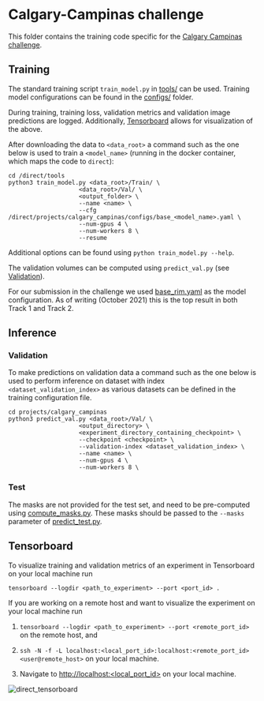 # Calgary-Campinas challenge
This folder contains the training code specific for the [Calgary Campinas challenge](https://sites.google.com/view/calgary-campinas-dataset/mr-reconstruction-challenge).

## Training
The standard training script `train_model.py` in [tools/](tools) can be used. Training model configurations can be found in the [configs/](configs) folder.  

During training, training loss, validation metrics and validation image predictions are logged. Additionally, [Tensorboard](#tensorboard) allows for visualization of the above. 

After downloading the data to `<data_root>` a command such as the one below is used to train a `<model_name>` (running in the docker container, which maps the code to `direct`):
```
cd /direct/tools
python3 train_model.py <data_root>/Train/ \
                    <data_root>/Val/ \
                    <output_folder> \
                    --name <name> \
                    --cfg /direct/projects/calgary_campinas/configs/base_<model_name>.yaml \
                    --num-gpus 4 \
                    --num-workers 8 \
                    --resume
```
Additional options can be found using `python train_model.py --help`.

The validation volumes can be computed using `predict_val.py` (see [Validation](#validation)).

For our submission in the challenge we used [base_rim.yaml](configs/base_rim.yaml) as the model configuration. As of writing (October 2021) this is the top result in both Track 1 and Track 2.

## Inference

### Validation
To make predictions on validation data a command such as the one below is used to perform inference on dataset with index `<dataset_validation_index>` as various datasets can be defined in the training configuration file.
```
cd projects/calgary_campinas
python3 predict_val.py <data_root>/Val/ \
                    <output_directory> \
                    <experiment_directory_containing_checkpoint> \
                    --checkpoint <checkpoint> \
                    --validation-index <dataset_validation_index> \
                    --name <name> \
                    --num-gpus 4 \
                    --num-workers 8 \
```
### Test 
The masks are not provided for the test set, and need to be pre-computed using [compute_masks.py](compute_masks.py).
These masks should be passed to the `--masks` parameter of [predict_test.py](predict_test.py).

##  Tensorboard
To visualize training and validation metrics of an experiment in Tensorboard on your local machine run
```
tensorboard --logdir <path_to_experiment> --port <port_id> . 
```
If you are working on a remote host and want to visualize the experiment on your local machine run 

 1. ```tensorboard --logdir <path_to_experiment> --port <remote_port_id>``` on the remote host, and

 2. ```ssh -N -f -L localhost:<local_port_id>:localhost:<remote_port_id> <user@remote_host>``` on your local machine.

 3. Navigate to [http://localhost:<local_port_id>](http://localhost:local_port_id) on your local machine.

![direct_tensorboard](https://user-images.githubusercontent.com/71031687/137918503-84b894e4-b9db-42cd-8e94-03bb098171fa.gif)
